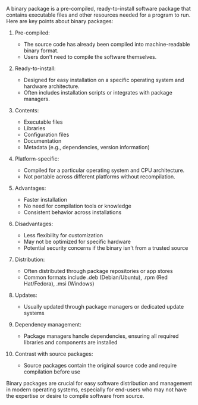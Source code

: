 A binary package is a pre-compiled, ready-to-install software package that contains executable files and other resources needed for a program to run. Here are key points about binary packages:

1. Pre-compiled:
   - The source code has already been compiled into machine-readable binary format.
   - Users don't need to compile the software themselves.

2. Ready-to-install:
   - Designed for easy installation on a specific operating system and hardware architecture.
   - Often includes installation scripts or integrates with package managers.

3. Contents:
   - Executable files
   - Libraries
   - Configuration files
   - Documentation
   - Metadata (e.g., dependencies, version information)

4. Platform-specific:
   - Compiled for a particular operating system and CPU architecture.
   - Not portable across different platforms without recompilation.

5. Advantages:
   - Faster installation
   - No need for compilation tools or knowledge
   - Consistent behavior across installations

6. Disadvantages:
   - Less flexibility for customization
   - May not be optimized for specific hardware
   - Potential security concerns if the binary isn't from a trusted source

7. Distribution:
   - Often distributed through package repositories or app stores
   - Common formats include .deb (Debian/Ubuntu), .rpm (Red Hat/Fedora), .msi (Windows)

8. Updates:
   - Usually updated through package managers or dedicated update systems

9. Dependency management:
   - Package managers handle dependencies, ensuring all required libraries and components are installed

10. Contrast with source packages:
    - Source packages contain the original source code and require compilation before use

Binary packages are crucial for easy software distribution and management in modern operating systems, especially for end-users who may not have the expertise or desire to compile software from source.
